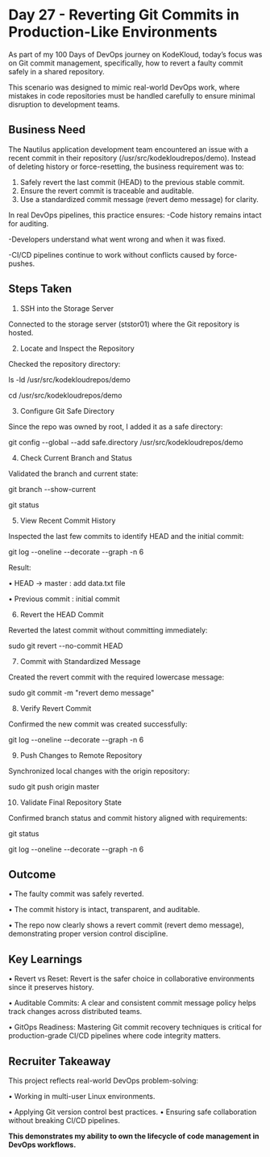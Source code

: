 # Day 27 - Reverting Git Commits in Production-Like Environments
As part of my 100 Days of DevOps journey on KodeKloud, today’s focus was on Git commit management, specifically, how to revert a faulty commit safely in a shared repository.

This scenario was designed to mimic real-world DevOps work, where mistakes in code repositories must be handled carefully to ensure minimal disruption to development teams.

## Business Need
The Nautilus application development team encountered an issue with a recent commit in their repository (/usr/src/kodekloudrepos/demo). Instead of deleting history or force-resetting, the business requirement was to:

1. Safely revert the last commit (HEAD) to the previous stable commit.
2. Ensure the revert commit is traceable and auditable.
3. Use a standardized commit message (revert demo message) for clarity.

In real DevOps pipelines, this practice ensures:
-Code history remains intact for auditing.

-Developers understand what went wrong and when it was fixed.

-CI/CD pipelines continue to work without conflicts caused by force-pushes.

## Steps Taken
1. SSH into the Storage Server

Connected to the storage server (ststor01) where the Git repository is hosted.

2. Locate and Inspect the Repository

Checked the repository directory:

ls -ld /usr/src/kodekloudrepos/demo

cd /usr/src/kodekloudrepos/demo

3. Configure Git Safe Directory

Since the repo was owned by root, I added it as a safe directory:

git config --global --add safe.directory /usr/src/kodekloudrepos/demo

4. Check Current Branch and Status

Validated the branch and current state:

git branch --show-current

git status

5. View Recent Commit History

Inspected the last few commits to identify HEAD and the initial commit:

git log --oneline --decorate --graph -n 6

Result:

•	HEAD -> master : add data.txt file

•	Previous commit : initial commit

6. Revert the HEAD Commit

Reverted the latest commit without committing immediately:

sudo git revert --no-commit HEAD

7. Commit with Standardized Message

Created the revert commit with the required lowercase message:

sudo git commit -m "revert demo message"

8. Verify Revert Commit

Confirmed the new commit was created successfully:

git log --oneline --decorate --graph -n 6

9. Push Changes to Remote Repository

Synchronized local changes with the origin repository:

sudo git push origin master

10. Validate Final Repository State

Confirmed branch status and commit history aligned with requirements:

git status

git log --oneline --decorate --graph -n 6

## Outcome
•	The faulty commit was safely reverted.

•	The commit history is intact, transparent, and auditable.

•	The repo now clearly shows a revert commit (revert demo message), demonstrating proper version control discipline.

## Key Learnings

•	Revert vs Reset: Revert is the safer choice in collaborative environments since it preserves history.

•	Auditable Commits: A clear and consistent commit message policy helps track changes across distributed teams.

•	GitOps Readiness: Mastering Git commit recovery techniques is critical for production-grade CI/CD pipelines where code integrity matters.

## Recruiter Takeaway
This project reflects real-world DevOps problem-solving:

•	Working in multi-user Linux environments.

•	Applying Git version control best practices.
•	Ensuring safe collaboration without breaking CI/CD pipelines.

**This demonstrates my ability to own the lifecycle of code management in DevOps workflows.**
